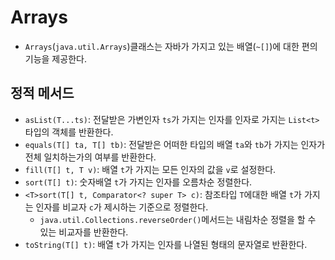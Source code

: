 # Arrays
- `Arrays`(`java.util.Arrays`)클래스는 자바가 가지고 있는 배열(`~[]`)에 대한 편의기능을 제공한다.
## 정적 메서드
- `asList(T...ts)`: 전달받은 가변인자 `ts`가 가지는 인자를 인자로 가지는 `List<t>`타입의 객체를 반환한다.
- `equals(T[] ta, T[] tb)`: 전달받은 어떠한 타입의 배열 `ta`와 `tb`가 가지는 인자가 전체 일치하는가의 여부를 반환한다.
- `fill(T[] t, T v)`: 배열 `t`가 가지는 모든 인자의 값을 `v`로 설정한다.
- `sort(T[] t)`: 숫자배열 `t`가 가지는 인자를 오름차순 정렬한다.
- `<T>sort(T[] t, Comparator<? super T> c)`: 참조타입 `T`에대한 배열 `t`가 가지는 인자를 비교자 `c`가 제시하는 기준으로 정렬한다.
  - `java.util.Collections.reverseOrder()`메서드는 내림차순 정렬을 할 수 있는 비교자를 반환한다.
- `toString(T[] t)`: 배열 `t`가 가지는 인자를 나열된 형태의 문자열로 반환한다.